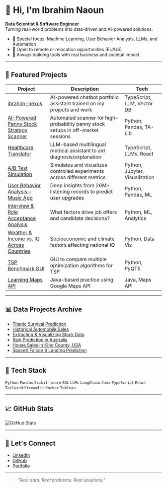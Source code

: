 # 👋 Hi, I'm Ibrahim Naoun  
**Data Scientist & Software Engineer**  
Turning real-world problems into data-driven and AI-powered solutions.

- 🧠 Special focus: Machine Learning, User Behavior Analysis, LLMs, and Automation  
- 💼 Open to remote or relocation opportunities (EU/US)  
- 🔧 Always building tools with real business and societal impact

---

## 🚀 Featured Projects

| Project | Description | Tech |
|--------|-------------|------|
| [ibrahim-nexus](https://github.com/ibrahimnaoun/ibrahim-nexus) | AI-powered chatbot portfolio assistant trained on my projects and work | TypeScript, LLM, Vector DB |
| [AI-Powered Penny Stock Strategy Scanner](https://github.com/ibrahimnaoun/AI-Powered-Penny-Stock-Strategy-Scanner) | Automated scanner for high-probability penny stock setups in off-market sessions | Python, Pandas, TA-Lib |
| [Healthcare Translator](https://github.com/ibrahimnaoun/Healthcare-Translator) | LLM-based multilingual medical assistant to aid diagnosis/explanation | TypeScript, LLMs, React |
| [A/B Test Simulation](https://github.com/ibrahimnaoun/A-B-Test-Simulation) | Simulates and visualizes controlled experiments across different metrics | Python, Jupyter, Visualization |
| [User Behavior Analysis – Music App](https://github.com/ibrahimnaoun/User-Behavior-Analysis-in-a-Music-Streaming-App) | Deep insights from 26M+ listening records to predict user upgrades | Python, Pandas, ML |
| [Interview & Role Acceptance Analysis](https://github.com/ibrahimnaoun/Insights-into-Interview-and-Role-Acceptance) | What factors drive job offers and candidate decisions? | Python, ML, Analytics |
| [Weather & Income vs. IQ Across Countries](https://github.com/ibrahimnaoun/Analyzing-the-Effect-of-Weather-and-Income-on-IQ-Across-Countries) | Socioeconomic and climate factors affecting national IQ | Python, Data Viz |
| [TSP Benchmark GUI](https://github.com/ibrahimnaoun/TRAVELING-SALESMAN-PROBLEM-Benchmark-) | GUI to compare multiple optimization algorithms for TSP | Python, PyQT5 |
| [Learning Maps API](https://github.com/ibrahimnaoun/Learning-Maps-API) | Java-based practice using Google Maps API | Java, Maps API |

---

## 📊 Data Projects Archive

- [Titanic Survival Prediction](https://github.com/ibrahimnaoun/Titanic-Survival-Prediction)
- [Historical Automobile Sales](https://github.com/ibrahimnaoun/Historical-Automobile-Sales)
- [Extracting & Visualizing Stock Data](https://github.com/ibrahimnaoun/Extracting-and-Visualizing-Stock-Data)
- [Rain Prediction in Australia](https://github.com/ibrahimnaoun/Rain-Prediction-in-Australia)
- [House Sales in King County, USA](https://github.com/ibrahimnaoun/Analyse-House-Sales-in-King-County-USA)
- [SpaceX Falcon 9 Landing Prediction](https://github.com/ibrahimnaoun/SpaceX-Falcon9-1st-stage-Success-Landing-Prediction)

---

## 🧰 Tech Stack

`Python` `Pandas` `Scikit-learn` `SQL` `LLMs` `LangChain` `Java` `TypeScript` `React` `Tailwind` `Streamlit` `Docker` `Tableau`

---

## 📈 GitHub Stats

![GitHub Stats](https://github-readme-stats.vercel.app/api?username=ibrahimnaoun&show_icons=true&theme=radical)

---

## 🔗 Let's Connect

- [LinkedIn](https://linkedin.com/in/ibrahim-naoun)
- [GitHub](https://github.com/ibrahimnaoun)
- [Portfolio](https://www.datascienceportfol.io/ibrahimnaoun)

---

> *"Real data. Real problems. Real solutions."*

